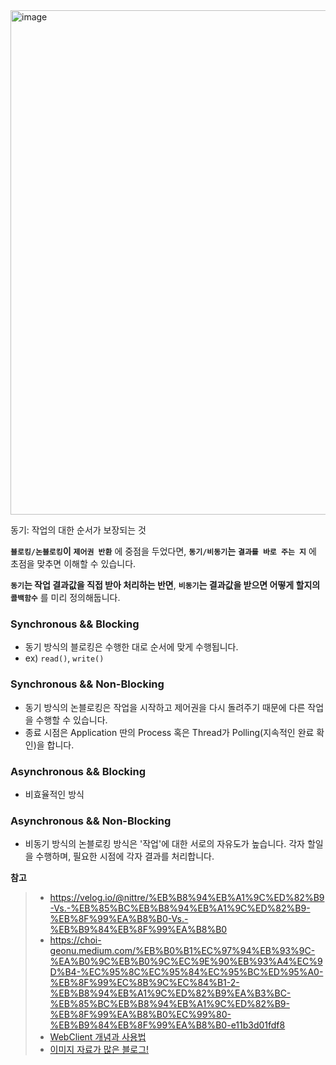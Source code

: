 
<img width="807" alt="image" src="https://github.com/DevKTak/OTL/assets/68748397/5730166e-d6ca-4c98-a8bb-765d9bbe8c72">

동기: 작업의 대한 순서가 보장되는 것

**`블로킹/논블로킹`이** **`제어권 반환`** 에 중점을 두었다면,
**`동기/비동기`는** **`결과를 바로 주는 지`** 에 초점을 맞추면 이해할 수 있습니다.

**`동기`는 작업 결과값을 직접 받아 처리하는 반면**, **`비동기`는 결과값을 받으면 어떻게 할지의** **`콜백함수`** 를 미리 정의해둡니다.

### Synchronous && Blocking
- 동기 방식의 블로킹은 수행한 대로 순서에 맞게 수행됩니다.
- ex) `read()`, `write()`

### Synchronous && Non-Blocking
- 동기 방식의 논블로킹은 작업을 시작하고 제어권을 다시 돌려주기 때문에 다른 작업을 수행할 수 있습니다.
- 종료 시점은 Application 딴의 Process 혹은 Thread가 Polling(지속적인 완료 확인)을 합니다.

### Asynchronous && Blocking
- 비효율적인 방식

### Asynchronous && Non-Blocking
- 비동기 방식의 논블로킹 방식은 '작업'에 대한 서로의 자유도가 높습니다. 각자 할일을 수행하며,  필요한 시점에 각자 결과를 처리합니다.

**참고**   
> - https://velog.io/@nittre/%EB%B8%94%EB%A1%9C%ED%82%B9-Vs.-%EB%85%BC%EB%B8%94%EB%A1%9C%ED%82%B9-%EB%8F%99%EA%B8%B0-Vs.-%EB%B9%84%EB%8F%99%EA%B8%B0
> - https://choi-geonu.medium.com/%EB%B0%B1%EC%97%94%EB%93%9C-%EA%B0%9C%EB%B0%9C%EC%9E%90%EB%93%A4%EC%9D%B4-%EC%95%8C%EC%95%84%EC%95%BC%ED%95%A0-%EB%8F%99%EC%8B%9C%EC%84%B1-2-%EB%B8%94%EB%A1%9C%ED%82%B9%EA%B3%BC-%EB%85%BC%EB%B8%94%EB%A1%9C%ED%82%B9-%EB%8F%99%EA%B8%B0%EC%99%80-%EB%B9%84%EB%8F%99%EA%B8%B0-e11b3d01fdf8
> - [WebClient 개념과 사용법](https://gngsn.tistory.com/154)
> - [이미지 자료가 많은 블로그!](https://black7375.tistory.com/90#%EB%8F%99%EC%8B%9C%EC%84%B1-/-%EB%B3%91%EB%A0%AC)
